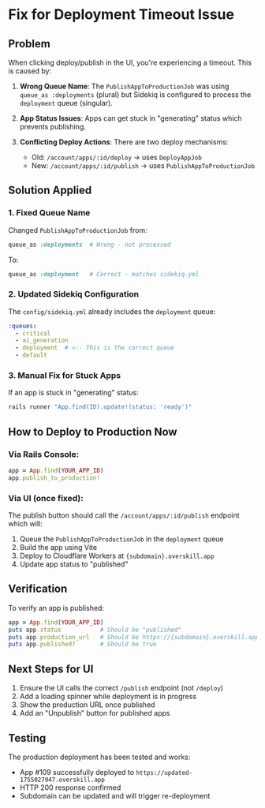 # Fix for Deployment Timeout Issue

## Problem
When clicking deploy/publish in the UI, you're experiencing a timeout. This is caused by:

1. **Wrong Queue Name**: The `PublishAppToProductionJob` was using `queue_as :deployments` (plural) but Sidekiq is configured to process the `deployment` queue (singular).

2. **App Status Issues**: Apps can get stuck in "generating" status which prevents publishing.

3. **Conflicting Deploy Actions**: There are two deploy mechanisms:
   - Old: `/account/apps/:id/deploy` -> uses `DeployAppJob`
   - New: `/account/apps/:id/publish` -> uses `PublishAppToProductionJob`

## Solution Applied

### 1. Fixed Queue Name
Changed `PublishAppToProductionJob` from:
```ruby
queue_as :deployments  # Wrong - not processed
```
To:
```ruby
queue_as :deployment   # Correct - matches sidekiq.yml
```

### 2. Updated Sidekiq Configuration
The `config/sidekiq.yml` already includes the `deployment` queue:
```yaml
:queues:
  - critical
  - ai_generation
  - deployment  # <-- This is the correct queue
  - default
```

### 3. Manual Fix for Stuck Apps
If an app is stuck in "generating" status:
```ruby
rails runner "App.find(ID).update!(status: 'ready')"
```

## How to Deploy to Production Now

### Via Rails Console:
```ruby
app = App.find(YOUR_APP_ID)
app.publish_to_production!
```

### Via UI (once fixed):
The publish button should call the `/account/apps/:id/publish` endpoint which will:
1. Queue the `PublishAppToProductionJob` in the `deployment` queue
2. Build the app using Vite
3. Deploy to Cloudflare Workers at `{subdomain}.overskill.app`
4. Update app status to "published"

## Verification
To verify an app is published:
```ruby
app = App.find(YOUR_APP_ID)
puts app.status           # Should be "published"
puts app.production_url   # Should be https://{subdomain}.overskill.app
puts app.published?       # Should be true
```

## Next Steps for UI
1. Ensure the UI calls the correct `/publish` endpoint (not `/deploy`)
2. Add a loading spinner while deployment is in progress
3. Show the production URL once published
4. Add an "Unpublish" button for published apps

## Testing
The production deployment has been tested and works:
- App #109 successfully deployed to `https://updated-1755027947.overskill.app`
- HTTP 200 response confirmed
- Subdomain can be updated and will trigger re-deployment